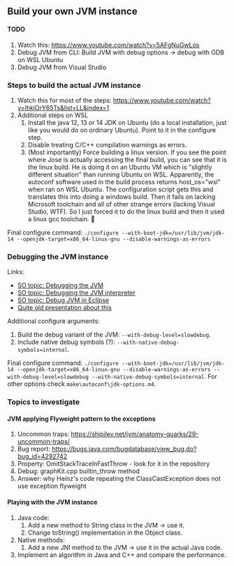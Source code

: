 ## Build your own JVM instance

#### TODO

1. Watch this: https://www.youtube.com/watch?v=5AFgNuGwLos
2. Debug JVM from CLI: Build JVM with debug options -> debug with GDB on WSL Ubuntu
3. Debug JVM from Visual Studio

### Steps to build the actual JVM instance

1. Watch this for most of the steps: https://www.youtube.com/watch?v=lhkjOrY65Ts&list=LL&index=1
2. Additional steps on WSL
   1. Install the java 12, 13 or 14 JDK on Ubuntu (do a local installation, just like you would do on ordinary Ubuntu). Point to it in the configure step.
   2. Disable treating C/C++ compilation warnings as errors.
   3. (Most importantly) Force building a linux version. If you see the point where Jose is actually accessing the final build, you can see that it is the linux build. He is doing it on an Ubuntu VM which is "slightly different situation" than running Ubuntu on WSL. Apparently, the autoconf software used in the build process returns host_os="wsl" when ran on WSL Ubuntu. The configuration script gets this and translates this into doing a windows build. Then it fails on lacking Microsoft toolchain and all of other strange errors (lacking Visual Studio, WTF). So I just forced it to do the linux build and then it used a linux gcc toolchain. 🙂 

Final configure command: `./configure --with-boot-jdk=/usr/lib/jvm/jdk-14 --openjdk-target=x86_64-linux-gnu --disable-warnings-as-errors`

### Debugging the JVM instance

Links:
* [SO topic: Debugging the JVM](https://stackoverflow.com/questions/44491385/how-to-use-gdb-to-trace-compiled-jdk9-hotspot)
* [SO topic: Debugging the JVM interpreter](https://stackoverflow.com/questions/68391777/openjdk-8-interpreter-debug)
* [SO topic: Debug JVM in Eclipse](https://stackoverflow.com/questions/42052262/how-to-debug-the-openjdk-9-mainly-the-hotspot-source-code-in-eclipse)
* [Quite old presentation about this](https://www.youtube.com/watch?v=k7IX_diKCEo)

Additional configure arguments:
1. Build the debug variant of the JVM: `--with-debug-level=slowdebug`.
2. Include native debug symbols (?): `--with-native-debug-symbols=internal`.

Final configure command: `./configure --with-boot-jdk=/usr/lib/jvm/jdk-14 --openjdk-target=x86_64-linux-gnu --disable-warnings-as-errors --with-debug-level=slowdebug --with-native-debug-symbols=internal`. For other options check `make\autoconf\jdk-options.m4`.

### Topics to investigate

#### JVM applying Flyweight pattern to the exceptions

1. Uncommon traps: https://shipilev.net/jvm/anatomy-quarks/29-uncommon-traps/
2. Bug report: https://bugs.java.com/bugdatabase/view_bug.do?bug_id=4292742
3. Property: OmitStackTraceInFastThrow - look for it in the repository
4. Debug: graphKit.cpp builtin_throw method
5. Answer: why Heinz's code repeating the ClassCastException does not use exception flyweight

#### Playing with the JVM instance

1. Java code:
   1. Add a new method to String class in the JVM -> use it.
   2. Change toString() implementation in the Object class.
2. Native methods:
   1. Add a new JNI method to the JVM -> use it in the actual Java code.
3. Implement an algorithm in Java and C++ and compare the performance.
